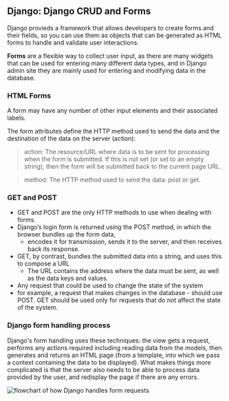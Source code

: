 ## Django: Django CRUD and Forms

Django provieds a framework that allows developers to create forms and their fields, so you can use them as objects that can be generated as HTML forms to handle and validate user interactions.

**Forms** are a flexible way to collect user input, as there are many widgets that can be used for entering many different data types, and in Django admin site they are mainly used for entering and modifying data in the database.


### HTML Forms

A form may have any number of other input elements and their associated labels.

The form attributes define the HTTP method used to send the data and the destination of the data on the server (action):

> action: The resource/URL where data is to be sent for processing when the form is submitted. If this is not set (or set to an empty string), then the form will be submitted back to the current page URL.

> method: The HTTP method used to send the data: post or get.

### GET and POST
- GET and POST are the only HTTP methods to use when dealing with forms.
- Django’s login form is returned using the POST method, in which the browser bundles up the form data,
  - encodes it for transmission, sends it to the server, and then receives back its response.
- GET, by contrast, bundles the submitted data into a string, and uses this to compose a URL
  - The URL contains the address where the data must be sent, as well as the data keys and values.
- Any request that could be used to change the state of the system 
- for example, a request that makes changes in the database - should use POST. GET should be used only for requests that do not affect the state of the system.



### Django form handling process

Django's form handling uses these techniques: the view gets a request, performs any actions required including reading data from the models, then generates and returns an HTML page (from a template, into which we pass a context containing the data to be displayed).
What makes things more complicated is that the server also needs to be able to process data provided by the user, and redisplay the page if there are any errors.

![flowchart of how Django handles form requests](https://developer.mozilla.org/en-US/docs/Learn/Server-side/Django/Forms/form_handling_-_standard.png)

